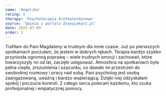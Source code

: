 ```yaml
---
name: 'Angelika'
rating: 5
therapy: 'Psychoterapia krótkoterminowa'
source: 'Opinia z portalu ZnanyLekarz.pl'
date: 2025-07-09
order: 2
---
```


Trafiłam do Pani Magdaleny w trudnym dla mnie czasie. Już po pierwszych spotkaniach poczułam, że jestem w dobrych rękach. Terapia bardzo szybko przyniosła ogromną poprawę – wiele trudnych emocji i zachowań, które towarzyszyły mi od lat, zaczęło ustępować. Atmosfera na spotkaniach była pełna ciepła, zrozumienia i szacunku, co dawało mi przestrzeń do swobodnej rozmowy i pracy nad sobą. Pani psycholog jest osobą zaangażowaną, uważną i bardzo wspierającą. Dzięki niej odzyskałam spokój i poczucie kontroli. Z całego serca polecam każdemu, kto szuka profesjonalnej i empatycznej pomocy.
